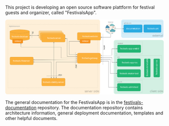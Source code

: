 This project is developing an open source software plattform for festival guests and organizer, called "FestivalsApp".

![Figure 1: Architecture Overview](https://github.com/Festivals-App/festivals-documentation/blob/main/images/architecture/architecture_overview.svg "Figure 1: Architecture Overview")

The general documentation for the FestivalsApp is in the [festivals-documentation](https://github.com/festivals-app/festivals-documentation) repository. 
The documentation repository contains architecture information, general deployment documentation, templates and other helpful documents.
